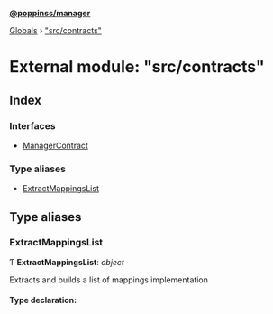 **[@poppinss/manager](../README.md)**

[Globals](../README.md) › ["src/contracts"](_src_contracts_.md)

# External module: "src/contracts"

## Index

### Interfaces

* [ManagerContract](../interfaces/_src_contracts_.managercontract.md)

### Type aliases

* [ExtractMappingsList](_src_contracts_.md#extractmappingslist)

## Type aliases

###  ExtractMappingsList

Ƭ **ExtractMappingsList**: *object*

Extracts and builds a list of mappings implementation

#### Type declaration: